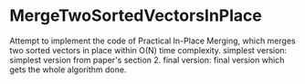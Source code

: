 # MergeTwoSortedVectorsInPlace
Attempt to implement the code of Practical In-Place Merging, which merges two sorted vectors in place within O(N) time complexity.
simplest version: simplest version from paper's section 2.
final version: final version which gets the whole algorithm done.

